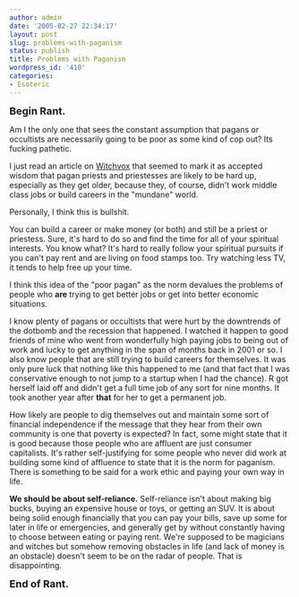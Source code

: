 ```yaml
---
author: admin
date: '2005-02-27 22:34:17'
layout: post
slug: problems-with-paganism
status: publish
title: Problems with Paganism
wordpress_id: '410'
categories:
- Esoteric
---
```

<b><font size="+1">Begin Rant.</font></b> 

Am I the only one that sees the constant assumption that pagans or occultists are necessarily going to be poor as some kind of cop out? Its fucking pathetic.

I just read an article on <a href="http://www.witchvox.com/">Witchvox</a> that seemed to mark it as accepted wisdom that pagan priests and priestesses are likely to be hard up, especially as they get older, because they, of course, didn't work middle class jobs or build careers in the "mundane" world.

Personally, I think this is bullshit.

You can build a career or make money (or both) and still be a priest or priestess. Sure, it's hard to do so and find the time for all of your spiritual interests. You know what? It's hard to really follow your spiritual pursuits if you can't pay rent and are living on food stamps too. Try watching less TV, it tends to help free up your time. 

I think this idea of the "poor pagan" as the norm devalues the problems of people who <b>are</b> trying to get better jobs or get into better economic situations.

I know plenty of pagans or occultists that were hurt by the downtrends of the dotbomb and the recession that happened. I watched it happen to good friends of mine who went from wonderfully high paying jobs to being out of work and lucky to get anything in the span of months back in 2001 or so. I also know people that are still trying to build careers for themselves. It was only pure luck that nothing like this happened to me (and that fact that I was conservative enough to not jump to a startup when I had the chance). R got herself laid off and didn't get a full time job of any sort for nine months. It took another year after <b>that</b> for her to get a permanent job. 

How likely are people to dig themselves out and maintain some sort of financial independence if the message that they hear from their own community is one that poverty is expected? In fact, some might state that it is good because those people who are affluent are just consumer capitalists. It's rather self-justifying for some people who never did work at building some kind of affluence to state that it is the norm for paganism. There is something to be said for a work ethic and paying your own way in life.

<b>We should be about self-reliance.</b> Self-reliance isn't about making big bucks, buying an expensive house or toys, or getting an SUV. It is about being solid enough financially that you can pay your bills, save up some for later in life or emergencies, and generally get by without constantly having to choose between eating or paying rent. We're supposed to be magicians and witches but somehow removing obstacles in life (and lack of money is an obstacle) doesn't seem to be on the radar of people. That is disappointing.

<b><font size="+1">End of Rant.</font></b>
